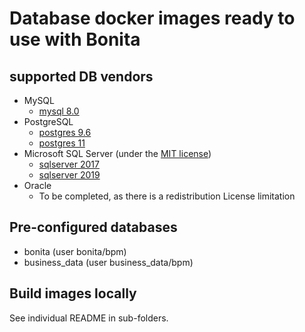 # Database docker images ready to use with Bonita

## supported DB vendors

* MySQL
    * [mysql 8.0](mysql/8.0/README.md)
* PostgreSQL
    * [postgres 9.6](postgres/9.6/README.md)
    * [postgres 11](postgres/11/README.md)
* Microsoft SQL Server (under the [MIT license](https://github.com/microsoft/mssql-docker/blob/master/LICENSE))
  * [sqlserver 2017](sqlserver/2017/README.md)
  * [sqlserver 2019](sqlserver/2019/README.md)
* Oracle
    * To be completed, as there is a redistribution License limitation

## Pre-configured databases

* bonita (user bonita/bpm)
* business_data (user business_data/bpm)

## Build images locally

See individual README in sub-folders.
